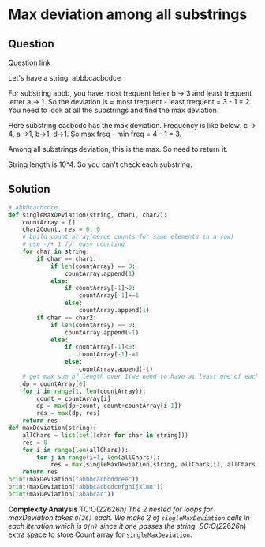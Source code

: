 # Max deviation among all substrings

## Question

[Question link](https://leetcode.com/discuss/interview-question/1742621/Amazon-or-OA-or-Max-deviation-among-all-substrings)

Let's have a string: abbbcacbcdce

For substring abbb, you have most frequent letter b -> 3 and least frequent letter a -> 1.
So the deviation is = most frequent - least frequent = 3 - 1 = 2. You need to look at all the substrings and find the max deviation.

Here substring cacbcdc has the max deviation.
Frequency is like below:
c -> 4, a ->1, b->1, d->1.
So max freq - min freq = 4 - 1 = 3.

Among all substrings deviation, this is the max. So need to return it.

String length is 10^4. So you can't check each substring.

## Solution

```python
# abbbcacbcdce
def singleMaxDeviation(string, char1, char2):
    countArray = []
    char2Count, res = 0, 0
    # build count array(merge counts for same elements in a row)
    # use -/+ 1 for easy counting
    for char in string:
        if char == char1:
            if len(countArray) == 0:
                countArray.append(1)
            else:
                if countArray[-1]>0:
                    countArray[-1]+=1
                else:
                    countArray.append(1)
        if char == char2:
            if len(countArray) == 0:
                countArray.append(-1)
            else:
                if countArray[-1]<0:
                    countArray[-1]-=1
                else:
                    countArray.append(-1)
    # get max sum of length over 1(we need to have at least one of each element)
    dp = countArray[0]
    for i in range(1, len(countArray)):
        count = countArray[i]
        dp = max(dp+count, count+countArray[i-1])
        res = max(dp, res)
    return res
def maxDeviation(string):
    allChars = list(set([char for char in string]))
    res = 0
    for i in range(len(allChars)):
        for j in range(i+1, len(allChars)):
            res = max(singleMaxDeviation(string, allChars[i], allChars[j]), singleMaxDeviation(string, allChars[j], allChars[i]), res)
    return res
print(maxDeviation("abbbcacbcddcee"))
print(maxDeviation("abbbcacbcdcefghijklmn"))
print(maxDeviation("ababcac"))
```

**Complexity Analysis**
TC:O(2*26*26*n) The 2 nested for loops for maxDeviation takes `O(26)` each. We make 2 of `singleMaxDeviation` calls in each iteration which is `O(n)` since it one passes the string.
SC:O(2*26*26*n) extra space to store Count array for `singleMaxDeviation`.

